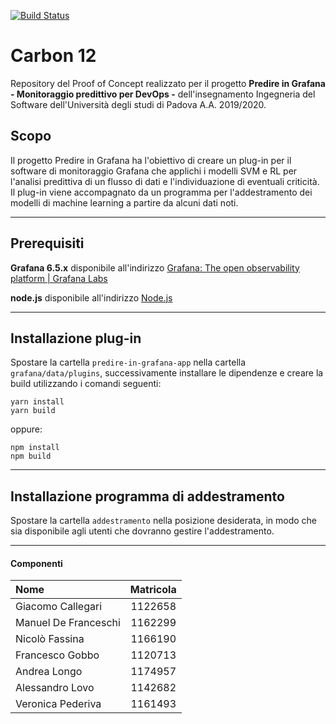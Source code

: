 [![Build Status](https://travis-ci.com/alek4k/Carbon12.svg?token=aGyxqazAisPLCopSpzkZ&branch=master)](https://travis-ci.com/alek4k/Carbon12)

# Carbon 12
Repository del Proof of Concept realizzato per il progetto **Predire in Grafana - Monitoraggio predittivo per DevOps -** dell'insegnamento Ingegneria del Software dell'Università degli studi di Padova A.A. 2019/2020.

## Scopo 
Il progetto Predire in Grafana ha l'obiettivo di creare un plug-in per il software di monitoraggio Grafana che applichi i modelli SVM e RL per l'analisi predittiva di un flusso di dati e l'individuazione di eventuali criticità. Il plug-in viene accompagnato da un programma per l'addestramento dei modelli di machine learning a partire da alcuni dati noti. 

---

## Prerequisiti 
**Grafana 6.5.x**
disponibile all'indirizzo [Grafana: The open observability platform \| Grafana Labs](https://grafana.com)

**node.js**
disponibile all'indirizzo [Node.js](https://nodejs.org/it/)

---

## Installazione plug-in

Spostare la cartella `predire-in-grafana-app` nella cartella `grafana/data/plugins`, successivamente installare le dipendenze e creare la build utilizzando i comandi seguenti:

```
yarn install
yarn build
```
oppure:
```
npm install
npm build
```

--- 

## Installazione programma di addestramento
Spostare la cartella `addestramento` nella posizione desiderata, in modo che sia disponibile agli utenti che dovranno gestire l'addestramento. 

--- 

#### Componenti 
| Nome                 | Matricola |
| :--------------------|:---------:| 
| Giacomo Callegari    | 1122658   | 
| Manuel De Franceschi | 1162299   |
| Nicolò Fassina       | 1166190   |
| Francesco Gobbo      | 1120713   | 
| Andrea Longo         | 1174957   |
| Alessandro Lovo      | 1142682   |
| Veronica Pederiva    | 1161493   |
